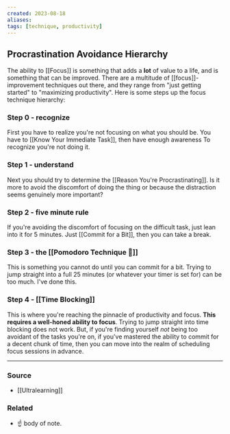 ```yaml
---
created: 2023-08-18
aliases: 
tags: [technique, productivity]
---
```


## Procrastination Avoidance Hierarchy
The ability to [[Focus]] is something that adds a **lot** of value to a life, and is something that can be improved. There are a multitude of [[focus]]-improvement techniques out there, and they range from "just getting started" to "maximizing productivity". Here is some steps up the focus technique hierarchy:
### Step 0 - recognize
First you have to realize you're not focusing on what you should be. You have to [[Know Your Immediate Task]], then have enough awareness To recognize you're not doing it. 
### Step 1 - understand 
Next you should try to determine the [[Reason You're Procrastinating]]. Is it more to avoid the discomfort of doing the thing or because the distraction seems genuinely more important?
### Step 2 - five minute rule
If you're avoiding the discomfort of focusing on the difficult task, just lean into it for 5 minutes. Just [[Commit for a Bit]], then you can take a break.
### Step 3 - the [[Pomodoro Technique 🍅]]
This is something you cannot do until you can commit for a bit. Trying to jump straight into a full 25 minutes (or whatever your timer is set for) can be too much. I've done this.
### Step 4 - [[Time Blocking]]
This is where you're reaching the pinnacle of productivity and focus. **This requires a well-honed ability to focus**. Trying to jump straight into time blocking does not work. But, if you're finding yourself *not* being too avoidant of the tasks you're on, if you've mastered the ability to commit for a decent chunk of time, then you can move into the realm of scheduling focus sessions in advance.

****
### Source
- [[Ultralearning]]

### Related
- ☝️ body of note.
 